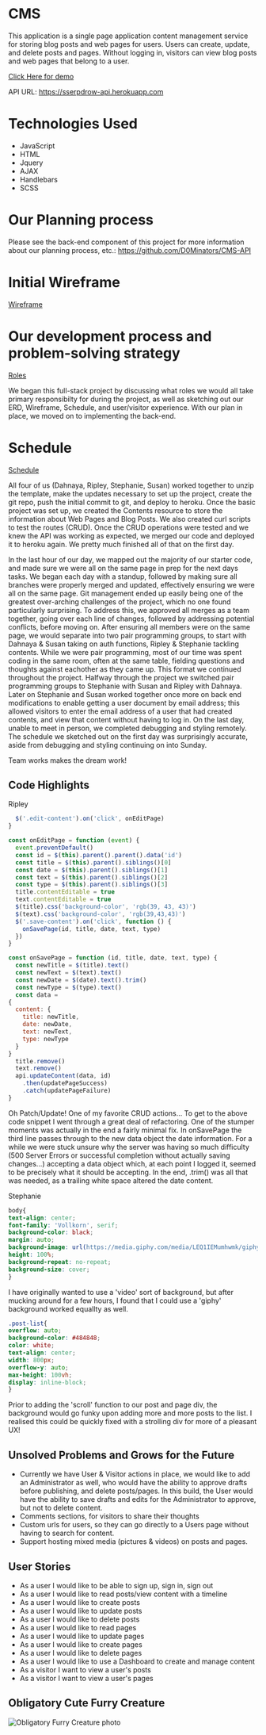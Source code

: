 # CMS
This application is a single page application content management service for
storing blog posts and web pages for users.  Users can create, update, and
delete posts and pages. Without logging in, visitors can view blog posts and
web pages that belong to a user.

[Click Here for demo](https://d0minators.github.io/CMS/)

API URL:  https://sserpdrow-api.herokuapp.com

# Technologies Used
- JavaScript
- HTML
- Jquery
- AJAX
- Handlebars
- SCSS

# Our Planning process
Please see the back-end component of this project for more information about
our planning process, etc.: https://github.com/D0Minators/CMS-API

# Initial Wireframe

<a href="https://imgur.com/a/UAmj1">Wireframe</a>


# Our development process and problem-solving strategy

<a href="https://imgur.com/a/WhTn7">Roles</a>

We began this full-stack project by discussing what roles we would all take
primary responsibilty for during the project, as well as sketching out our ERD,
Wireframe, Schedule, and user/visitor experience. With our plan in place, we moved
on to implementing the back-end.

# Schedule

<a href="https://imgur.com/a/NKdWO">Schedule</a>

All four of us (Dahnaya, Ripley, Stephanie, Susan) worked together to unzip the
template, make the updates necessary to set up the project, create the git repo,
push the initial commit to git, and deploy to heroku.
Once the basic project was set up, we created the Contents resource to store
the information about Web Pages and Blog Posts.  We also created curl scripts
to test the routes (CRUD). Once the CRUD operations were tested and we knew
the API was working as expected, we merged our code and deployed it to
heroku again. We pretty much finished all of that on the first day.

In the last hour of our day, we mapped out the majority of our starter code, and
made sure we were all on the same page in prep for the next days tasks.
We began each day with a standup, followed by making sure all branches were
properly merged and updated, effectively ensuring we were all on the same page.
Git management ended up easily being one of the greatest over-arching challenges
of the project, which no one found particularly surprising. To address this, we
approved all merges as a team together, going over each line of changes, followed
by addressing potential conflicts, before moving on.
After ensuring all members were on the same page, we would separate into two
pair programming  groups, to start with Dahnaya & Susan taking on auth functions,
Ripley & Stephanie tackling contents. While we were pair programming, most of
our time was spent coding in the same room, often at the same table, fielding
questions and thoughts against eachother as they came up. This format we continued
throughout the project. Halfway through the project we switched pair programming
groups to Stephanie with Susan and Ripley with Dahnaya.
Later on Stephanie and Susan worked together once more on back end modifications
to enable getting a user document by email address; this allowed visitors to
enter the email address of a user that had created contents, and view that
content without having to log in. On the last day, unable to
meet in person, we completed debugging and styling remotely. The schedule we
sketched out on the first day was surprisingly accurate, aside from debugging
and styling continuing on into Sunday.

Team works makes the dream work!

## Code Highlights
Ripley
```js
  $('.edit-content').on('click', onEditPage)
}

const onEditPage = function (event) {
  event.preventDefault()
  const id = $(this).parent().parent().data('id')
  const title = $(this).parent().siblings()[0]
  const date = $(this).parent().siblings()[1]
  const text = $(this).parent().siblings()[2]
  const type = $(this).parent().siblings()[3]
  title.contentEditable = true
  text.contentEditable = true
  $(title).css('background-color', 'rgb(39, 43, 43)')
  $(text).css('background-color', 'rgb(39,43,43)')
  $('.save-content').on('click', function () {
    onSavePage(id, title, date, text, type)
  })
}

const onSavePage = function (id, title, date, text, type) {
  const newTitle = $(title).text()
  const newText = $(text).text()
  const newDate = $(date).text().trim()
  const newType = $(type).text()
  const data =
{
  content: {
    title: newTitle,
    date: newDate,
    text: newText,
    type: newType
  }
}
  title.remove()
  text.remove()
  api.updateContent(data, id)
    .then(updatePageSuccess)
    .catch(updatePageFailure)
}
```
Oh Patch/Update! One of my favorite CRUD actions...
To get to the above code snippet I went through a great deal of refactoring.
One of the stumper moments was actually in the end a fairly minimal fix. In
onSavePage the third line passes through to the new data object the date information.
For a while we were stuck unsure why the server was having so much difficulty
(500 Server Errors or successful completion without actually saving changes...)
accepting a data object which, at each point I logged it, seemed to be precisely
what it should be accepting. In the end, .trim() was all that was needed, as a
trailing white space altered the date content.

Stephanie
```css
body{
text-align: center;
font-family: 'Vollkorn', serif;
background-color: black;
margin: auto;
background-image: url(https://media.giphy.com/media/LEQ1IEMumhwmk/giphy.gif);
height: 100%;
background-repeat: no-repeat;
background-size: cover;
}
```
I have originally wanted to use a 'video' sort of background, but after mucking around for a few hours, I found that I could use a 'giphy' background worked equallty as well.
```css
.post-list{
overflow: auto;
background-color: #484848;
color: white;
text-align: center;
width: 800px;
overflow-y: auto;
max-height: 100vh;
display: inline-block;
}
```
Prior to adding the 'scroll' function to our post and page div, the background would go funky upon adding more and more posts to the list. I realised this could be quickly fixed with a strolling div for more of a pleasant UX!

## Unsolved Problems and Grows for the Future
- Currently we have User & Visitor actions in place, we would like to add an
Administrator as well, who would have the ability to approve drafts before
publishing, and delete posts/pages. In this build, the User would have the
ability to save drafts and edits for the Administrator to approve, but not to
delete content.
- Comments sections, for visitors to share their thoughts
- Custom urls for users, so they can go directly to a Users page without
having to search for content.
- Support hosting mixed media (pictures & videos) on posts and pages.

## User Stories
- As a user I would like to be able to sign up, sign in, sign out
- As a user I would like to read posts/view content with a timeline
- As a user I would like to create posts
- As a user I would like to update posts
- As a user I would like to delete posts
- As a user I would like to read pages
- As a user I would like to update pages
- As a user I would like to create pages
- As a user I would like to delete pages
- As a user I would like to use a Dashboard to create and manage content
- As a visitor I want to view a user's posts
- As a visitor I want to view a user's pages

## Obligatory Cute Furry Creature

![Obligatory Furry Creature photo](https://i.imgur.com/pKf2dZ4.gif)

